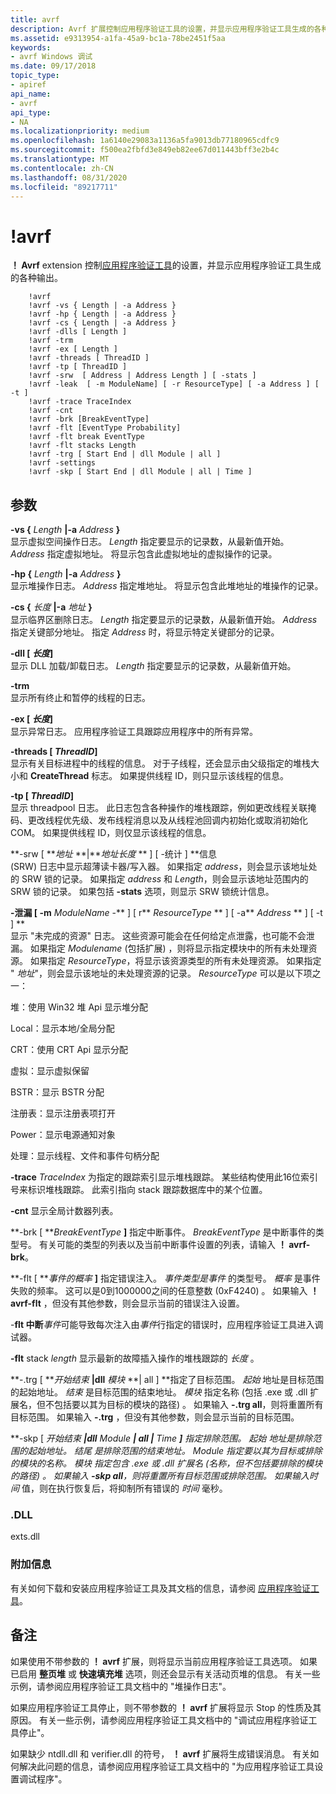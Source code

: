 ```yaml
---
title: avrf
description: Avrf 扩展控制应用程序验证工具的设置，并显示应用程序验证工具生成的各种输出。
ms.assetid: e9313954-a1fa-45a9-bc1a-78be2451f5aa
keywords:
- avrf Windows 调试
ms.date: 09/17/2018
topic_type:
- apiref
api_name:
- avrf
api_type:
- NA
ms.localizationpriority: medium
ms.openlocfilehash: 1a6140e29083a1136a5fa9013db77180965cdfc9
ms.sourcegitcommit: f500ea2fbfd3e849eb82ee67d011443bff3e2b4c
ms.translationtype: MT
ms.contentlocale: zh-CN
ms.lasthandoff: 08/31/2020
ms.locfileid: "89217711"
---
```

# <a name="avrf"></a>!avrf


**！ Avrf** extension 控制[应用程序验证工具](../devtest/application-verifier.md)的设置，并显示应用程序验证工具生成的各种输出。

```dbgcmd
    !avrf
    !avrf -vs { Length | -a Address }
    !avrf -hp { Length | -a Address }
    !avrf -cs { Length | -a Address }
    !avrf -dlls [ Length ]
    !avrf -trm
    !avrf -ex [ Length ] 
    !avrf -threads [ ThreadID ]
    !avrf -tp [ ThreadID ]
    !avrf -srw  [ Address | Address Length ] [ -stats ]
    !avrf -leak  [ -m ModuleName] [ -r ResourceType] [ -a Address ] [ -t ]
    !avrf -trace TraceIndex 
    !avrf -cnt
    !avrf -brk [BreakEventType]  
    !avrf -flt [EventType Probability] 
    !avrf -flt break EventType 
    !avrf -flt stacks Length 
    !avrf -trg [ Start End | dll Module | all ] 
    !avrf -settings 
    !avrf -skp [ Start End | dll Module | all | Time ] 
```

## <a name="span-idddk__avrf_dbgspanspan-idddk__avrf_dbgspanparameters"></a><span id="ddk__avrf_dbg"></span><span id="DDK__AVRF_DBG"></span>参数


<span id="-vs___Length___-a_Address__"></span><span id="-vs___length___-a_address__"></span><span id="-VS___LENGTH___-A_ADDRESS__"></span>**-vs {** *Length* **|-a** *Address* **}**  
显示虚拟空间操作日志。 *Length* 指定要显示的记录数，从最新值开始。 *Address* 指定虚拟地址。 将显示包含此虚拟地址的虚拟操作的记录。

<span id="-hp___Length___-a_Address__"></span><span id="-hp___length___-a_address__"></span><span id="-HP___LENGTH___-A_ADDRESS__"></span>**-hp {** *Length* **|-a** *Address* **}**  
显示堆操作日志。 *Address* 指定堆地址。 将显示包含此堆地址的堆操作的记录。

<span id="-cs___Length___-a_Address__"></span><span id="-cs___length___-a_address__"></span><span id="-CS___LENGTH___-A_ADDRESS__"></span>**-cs {** *长度* **|-a** *地址* **}**  
显示临界区删除日志。 *Length* 指定要显示的记录数，从最新值开始。 *Address* 指定关键部分地址。 指定 *Address* 时，将显示特定关键部分的记录。

<span id="-dlls___Length__"></span><span id="-dlls___length__"></span><span id="-DLLS___LENGTH__"></span>**-dll \[ ***长度***\]**  
显示 DLL 加载/卸载日志。 *Length* 指定要显示的记录数，从最新值开始。

<span id="-trm"></span><span id="-TRM"></span>**-trm**  
显示所有终止和暂停的线程的日志。

<span id="-ex___Length__"></span><span id="-ex___length__"></span><span id="-EX___LENGTH__"></span>**-ex \[ ***长度***\]**  
显示异常日志。 应用程序验证工具跟踪应用程序中的所有异常。

<span id="-threads___ThreadID__"></span><span id="-threads___threadid__"></span><span id="-THREADS___THREADID__"></span>**-threads \[ ***ThreadID***\]**  
显示有关目标进程中的线程的信息。 对于子线程，还会显示由父级指定的堆栈大小和 **CreateThread** 标志。 如果提供线程 ID，则只显示该线程的信息。

<span id="-tp___ThreadID___"></span><span id="-tp___threadid___"></span><span id="-TP___THREADID___"></span>**-tp \[ ***ThreadID***\]**   
显示 threadpool 日志。 此日志包含各种操作的堆栈跟踪，例如更改线程关联掩码、更改线程优先级、发布线程消息以及从线程池回调内初始化或取消初始化 COM。 如果提供线程 ID，则仅显示该线程的信息。

<span id="-srw____Address___Address_Length_____-stats___"></span><span id="-srw____address___address_length_____-stats___"></span><span id="-SRW____ADDRESS___ADDRESS_LENGTH_____-STATS___"></span>**-srw \[ ***地址* **|***地址长度* ** \] \[ -统计 \] **信息   
 (SRW) 日志中显示超薄读卡器/写入器。 如果指定 *address*，则会显示该地址处的 SRW 锁的记录。 如果指定 *address* 和 *Length*，则会显示该地址范围内的 SRW 锁的记录。 如果包括 **-stats** 选项，则显示 SRW 锁统计信息。

<span id="-leak___-m_ModuleName____-r_ResourceType____-a_Address_____-t___"></span><span id="-leak___-m_modulename____-r_resourcetype____-a_address_____-t___"></span><span id="-LEAK___-M_MODULENAME____-R_RESOURCETYPE____-A_ADDRESS_____-T___"></span>**-泄漏 \[ -m** <em>ModuleName</em> -** \] \[ r** <em>ResourceType</em> ** \] \[ -a** *Address* ** \] \[ -t \] **   
显示 "未完成的资源" 日志。 这些资源可能会在任何给定点泄露，也可能不会泄漏。 如果指定 *Modulename* (包括扩展) ，则将显示指定模块中的所有未处理资源。 如果指定 *ResourceType*，将显示该资源类型的所有未处理资源。 如果指定 " *地址*"，则会显示该地址的未处理资源的记录。 *ResourceType* 可以是以下项之一：

堆：使用 Win32 堆 Api 显示堆分配

Local：显示本地/全局分配

CRT：使用 CRT Api 显示分配

虚拟：显示虚拟保留

BSTR：显示 BSTR 分配

注册表：显示注册表项打开

Power：显示电源通知对象

处理：显示线程、文件和事件句柄分配

<span id="-trace_TraceIndex"></span><span id="-trace_traceindex"></span><span id="-TRACE_TRACEINDEX"></span>**-trace** *TraceIndex* 为指定的跟踪索引显示堆栈跟踪。 某些结构使用此16位索引号来标识堆栈跟踪。 此索引指向 stack 跟踪数据库中的某个位置。

<span id="-cnt"></span><span id="-CNT"></span>**-cnt** 显示全局计数器列表。

<span id="-brk___BreakEventType__"></span><span id="-brk___breakeventtype__"></span><span id="-BRK___BREAKEVENTTYPE__"></span>**-brk \[ ***BreakEventType* **\]** 指定中断事件。 *BreakEventType* 是中断事件的类型号。 有关可能的类型的列表以及当前中断事件设置的列表，请输入 **！ avrf-brk**。

<span id="-flt___EventType_Probability__"></span><span id="-flt___eventtype_probability__"></span><span id="-FLT___EVENTTYPE_PROBABILITY__"></span>**-flt \[ ***事件的概率* **\]** 指定错误注入。 *事件类型是事件* 的类型号。 *概率* 是事件失败的频率。 这可以是0到1000000之间的任意整数 (0xF4240) 。 如果输入 **！ avrf-flt** ，但没有其他参数，则会显示当前的错误注入设置。

<span id="-flt_break_EventType"></span><span id="-flt_break_eventtype"></span><span id="-FLT_BREAK_EVENTTYPE"></span>-**flt 中断***事件*可能导致每次注入由*事件*行指定的错误时，应用程序验证工具进入调试器。

<span id="-flt_stacks_Length"></span><span id="-flt_stacks_length"></span><span id="-FLT_STACKS_LENGTH"></span>**-flt** stack *length* 显示最新的故障插入操作的堆栈跟踪的 *长度* 。

<span id="-trg___Start_End___dll_Module___all____"></span><span id="-trg___start_end___dll_module___all____"></span><span id="-TRG___START_END___DLL_MODULE___ALL____"></span>**-.trg \[ ***开始结束* **|dll** *模块* **| all \] **指定了目标范围。 *起始* 地址是目标范围的起始地址。 *结束* 是目标范围的结束地址。 *模块* 指定名称 (包括 .exe 或 .dll 扩展名，但不包括要以其为目标的模块的路径) 。 如果输入 **-.trg all**，则将重置所有目标范围。 如果输入 **-.trg** ，但没有其他参数，则会显示当前的目标范围。

<span id="-skp___Start_End___dll_Module___all___Time____"></span><span id="-skp___start_end___dll_module___all___time____"></span><span id="-SKP___START_END___DLL_MODULE___ALL___TIME____"></span>**-skp \[ ***开始结束* **|dll** *Module* **| all |** *Time* **\]** 指定排除范围。 *起始* 地址是排除范围的起始地址。 *结尾* 是排除范围的结束地址。 Module 指定要以其为目标或排除的模块的名称。 *模块* 指定包含 .exe 或 .dll 扩展名 (名称，但不包括要排除的模块的路径) 。 如果输入 **-skp all**，则将重置所有目标范围或排除范围。 如果输入*时间* 值，则在执行恢复后，将抑制所有错误的 *时间* 毫秒。

### <a name="span-iddllspanspan-iddllspandll"></a><span id="DLL"></span><span id="dll"></span>.DLL

exts.dll

### <a name="span-idadditional_informationspanspan-idadditional_informationspanspan-idadditional_informationspanadditional-information"></a><span id="Additional_Information"></span><span id="additional_information"></span><span id="ADDITIONAL_INFORMATION"></span>附加信息

有关如何下载和安装应用程序验证工具及其文档的信息，请参阅 [应用程序验证工具](../devtest/application-verifier.md)。

<a name="remarks"></a>备注
-------

如果使用不带参数的 **！ avrf** 扩展，则将显示当前应用程序验证工具选项。 如果已启用 **整页堆** 或 **快速填充堆** 选项，则还会显示有关活动页堆的信息。 有关一些示例，请参阅应用程序验证工具文档中的 "堆操作日志"。

如果应用程序验证工具停止，则不带参数的 **！ avrf** 扩展将显示 Stop 的性质及其原因。 有关一些示例，请参阅应用程序验证工具文档中的 "调试应用程序验证工具停止"。

如果缺少 ntdll.dll 和 verifier.dll 的符号， **！ avrf** 扩展将生成错误消息。 有关如何解决此问题的信息，请参阅应用程序验证工具文档中的 "为应用程序验证工具设置调试程序"。
